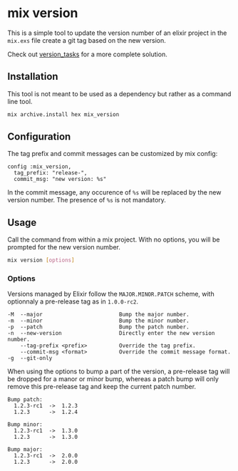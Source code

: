 # mix version

<!-- :title: -->

This is a simple tool to update the version number of an elixir project in the `mix.exs` file create a git tag based on the new version.

Check out [version_tasks](https://hex.pm/packages/version_tasks) for a more complete solution.

## Installation

This tool is not meant to be used as a dependency but rather as a command line tool.

```bash
mix archive.install hex mix_version
```

## Configuration

The tag prefix and commit messages can be customized by mix config:

```
config :mix_version,
  tag_prefix: "release-",
  commit_msg: "new version: %s"
```

In the commit message, any occurence of `%s` will be replaced by the new version number. The presence of `%s` is not mandatory.

## Usage

Call the command from within a mix project. With no options, you will be prompted for the new version number.

```bash
mix version [options]
```

### Options

Versions managed by Elixir follow the `MAJOR.MINOR.PATCH` scheme, with optionnaly a pre-release tag as in `1.0.0-rc2`.

```
-M  --major                        Bump the major number.
-m  --minor                        Bump the minor number.
-p  --patch                        Bump the patch number.
-n  --new-version                  Directly enter the new version number.
    --tag-prefix <prefix>          Override the tag prefix.
    --commit-msg <format>          Override the commit message format.
-g  --git-only
```

When using the options to bump a part of the version, a pre-release tag will be dropped for a manor or minor bump, whereas a patch bump will only remove this pre-release tag and keep the current patch number.

```
Bump patch:
  1.2.3-rc1  ->  1.2.3
  1.2.3      ->  1.2.4

Bump minor:
  1.2.3-rc1  ->  1.3.0
  1.2.3      ->  1.3.0

Bump major:
  1.2.3-rc1  ->  2.0.0
  1.2.3      ->  2.0.0
```
